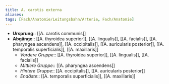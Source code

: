 ```yaml
---
title: A. carotis externa
aliases: 
tags: [Fach/Anatomie/Leitungsbahn/Arterie, Fach/Anatomie]
---
```

- **Ursprung**:: [[A. carotis communis]]
- **Abgänge**:: [[A. thyroidea superior]], [[A. lingualis]], [[A. facialis]], [[A. pharyngea ascendens]], [[A. occipitalis]], [[A. auricularis posterior]], [[A. temporalis superficialis]], [[A. maxillaris]]
	- *Vordere Gruppe*:: [[A. thyroidea superior]], [[A. lingualis]], [[A. facialis]]
	- *Mittlere Gruppe*:: [[A. pharyngea ascendens]]
	- *Hintere Gruppe*:: [[A. occipitalis]], [[A. auricularis posterior]]
	- *Endäste*:: [[A. temporalis superficialis]], [[A. maxillaris]]